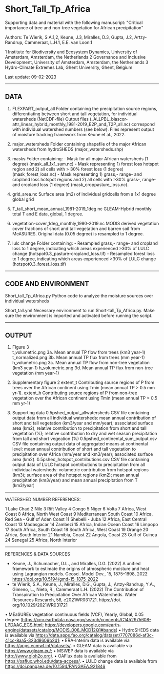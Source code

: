 # Short_Tall_Tp_Africa
Supporting data and material with the following manuscript:
"Critical importance of tree and non-tree vegetation for African precipitation"

Authors:
Te Wierik, S.A.1,2, Keune, J.3, Miralles, D.3, Gupta, J.2, Artzy-Randrup, Cammeraat, L.H.1, E.E. van Loon.1

1 Institute for Biodiversity and Ecosystem Dynamics, University of Amsterdam, Amsterdam, the Netherlands 
2 Governance and Inclusive Development, University of Amsterdam, Amsterdam, the Netherlands 
3 Hydro-Climate Extremes Lab, Ghent University, Ghent, Belgium

Last update: 09-02-2023

--------------------------------------------------------------------------------------------------------------------------------
DATA 
--------------------------------------------------------------------------------------------------------------------------------

1. FLEXPART_output_all 				Folder containing the precipitation source regions, differentiating between short and tall vegetation, for individual watersheds (NetCDF-file)
						Output files (<iwatershed>_ALLPBL_biascor-attr_linear_hybrid_monthly_1981-2019_E2P_and_T2P_all.nc) correspond with individual watershed numbers (see below).
						Files represent output of moisture tracking framework from Keune et al., 2022. 

2. major_watersheds 				Folder containing shapefile of the major African watersheds from hydroSHEDS  (major_watersheds.shp)

3. masks 					Folder containing:
						- Mask for all major African watersheds (1 degree) (mask_all_1x1_sum.nc) 
						- Mask representing 1) forest loss hotspot region and 2) all cells with > 30% forest loss (1 degree) (mask_forest_loss.nc)
						- Mask representing 1) grass,- range- and cropland loss hotspot regions and 2) all cells with >30% grass-, range- and cropland loss (1 degree) (mask_croppasture_loss.nc).

4. grid_area.nc 				Surface area (m2) of individual gridcells from a 1x1 degree global grid

5. T_tall_short_mean_annual_1981-2019_1deg.nc 	GLEAM-Hybrid monthly total T and E data, global, 1 degree.

6. vegetation-cover_1deg_monthly_1980-2019.nc	MODIS derived vegetation cover fractions of short and tall vegetation and barren soil from MeASURES.
						Original data (0.05 degree) is resampled to 1 degree. 

7. lulc change					Folder containing:
						- Resampled grass,- range- and cropland loss to 1 degree, indicating which areas experienced >30% of LULC change (hotspot0.3_pasture-cropland_loss.tif)
						- Resampled forest loss to 1 degree, indicating which areas experienced >30% of LULC change (hotspot0.3_forest_loss.tif)

--------------------------------------------------------------------------------------------------------------------------------
CODE AND ENVIRONMENT
--------------------------------------------------------------------------------------------------------------------------------

Short_tall_Tp_Africa.py 		Python code to analyze the moisture sources over individual watersheds
					 
Short_tall.yml				Necessary environment to run Short-tall_Tp_Africa.py. Make sure the environment is imported and activated before running the script.
	
--------------------------------------------------------------------------------------------------------------------------------
OUTPUT
--------------------------------------------------------------------------------------------------------------------------------

1. Figure 3		
	t_volumetric.png			3a. Mean annual TP flow from trees (km3 year-1)
	t_normalized.png			3b. Mean annual TP flux from trees (mm year-1)	
	h_volumetric.png			3c. Mean annual TP flow from non-tree vegetation (km3 year-1)
	h_volumetric.png			3d. Mean annual TP flux from non-tree vegetation (mm year-1)	

2. Supplementary figure 2
	extent_t				Contributing source regions of P from trees over the African continent using Tmin (mean annual TP > 0.5 mm yr-1).
	extent_h 				Contributing source regions of P from non-tree vegetation over the African continent using Tmin (mean annual TP > 0.5 mm yr-1)

3. Supporting data
	0.5pshed_output_allwatersheds		CSV file containing output data from all individual watersheds: mean annual contribution of short and tall vegetation (km3/year and mm/year); associated surface area (km2); relative contribution to precipitation from short and tall vegetation (%); relative contribution to dry and wet season precipitation from tall and short vegeation (%) 
	0.5pshed_continental_sum_output.csv 	CSV file containing output data of aggregated means at continental level: mean annual contribution of short and tall vegetation to precipitation over Africa (mm/year and km3/year); associated surface area (km2).
	0.5pshed_hotspot_contributions.csv 	CSV file containing output data of LULC hotspot contributions to precipitation from all individual watersheds: volumetric contribution from hotspot regions (km3); surface area of the hotspot regions (km2); mean annual precipitation (km3/year) and mean annual precipitation from T (km3/year)

----------------------------------------------------------------------------------------------------------------------------
WATERSHED NUMBER REFERENCES:

1	Lake Chad
2 	Nile
3 	Rift Valley
4 	Congo
5 	Niger
6 	Volta
7 	Africa, West Coast
8 	Africa, North West Coast
9 	Mediterranean South Coast
10 	Africa, Red Sea - Gulf of Aden Coast
11 	Shebelli - Juba
12 	Africa, East Central Coast
13 	Madasgacar
14 	Zambezi
15 	Africa, Indian Ocean Coast
16 	Limpopo
17 	South Africa, South Coast
18 	South Africa, West Coast
19 	Orange
20 	Africa, South Interior
21 	Namibia, Coast
22 	Angola, Coast
23 	Gulf of Guinea
24 	Senegal
25 	Africa, North Interior

----------------------------------------------------------------------------------------------------------------------------
REFERENCES & DATA SOURCES

- Keune, J., Schumacher, D.L., and Miralles, D.G. (2022) A unified framework to estimate the origins of atmospheric moisture and heat using Lagrangian models. Geosci. Model Dev., 15, 1875–1898, 2022 https://doi.org/10.5194/gmd-15-1875-2022
- te Wierik, S.A., Keune, J., Miralles, D.G., Gupta, J., Artzy-Randrup, Y.A., Gimeno, L., Nieto, R., Cammeraat L.H. (2022) The Contribution of Transpiration to Precipitation Over African Watersheds. Water Resources Research, 58, e2021WR031721. https://doi. org/10.1029/2021WR031721

•	MEaSUREs vegetation continuous fields (VCF), Yearly, Global, 0.05 degree (https://cmr.earthdata.nasa.gov/search/concepts/C1452975608-LPDAAC_ECS.html; https://developers.google.com/earth-engine/datasets/catalog/MODIS_006_MCD12Q1#bands)
•	HydroSHEDS data is available via https://data.apps.fao.org/catalog/dataset/7707086d-af3c-41cc-8aa5-323d8609b2d1;
•	ERA-Interim data is available via https://apps.ecmwf.int/datasets/.
•	GLEAM data is available via https://www.gleam.eu/; 
•	MSWEP data is available via http://www.gloh2o.org/. 
•	OAFlux data is available from https://oaflux.whoi.edu/data-access/. 
•	LULC change data is available from https://doi.pangaea.de/10.1594/PANGAEA.921846 


